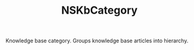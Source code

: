 ﻿---
uid: crmscript_ref_NSKbCategory
title: NSKbCategory
intellisense: Void.NSKbCategory
keywords: NSKbCategory
so.topic: reference
---

Knowledge base category. Groups knowledge base articles into hierarchy.
